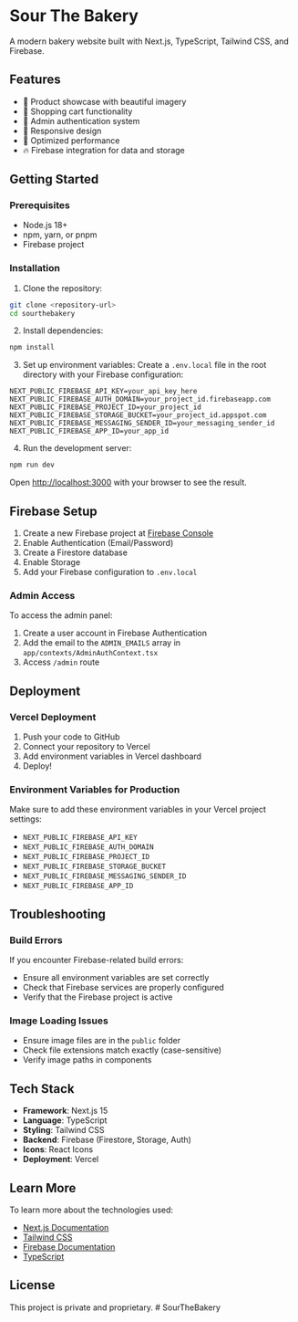 # Sour The Bakery

A modern bakery website built with Next.js, TypeScript, Tailwind CSS, and Firebase.

## Features

- 🍪 Product showcase with beautiful imagery
- 🛒 Shopping cart functionality
- 🔐 Admin authentication system
- 📱 Responsive design
- 🚀 Optimized performance
- 🔥 Firebase integration for data and storage

## Getting Started

### Prerequisites

- Node.js 18+ 
- npm, yarn, or pnpm
- Firebase project

### Installation

1. Clone the repository:
```bash
git clone <repository-url>
cd sourthebakery
```

2. Install dependencies:
```bash
npm install
```

3. Set up environment variables:
Create a `.env.local` file in the root directory with your Firebase configuration:

```env
NEXT_PUBLIC_FIREBASE_API_KEY=your_api_key_here
NEXT_PUBLIC_FIREBASE_AUTH_DOMAIN=your_project_id.firebaseapp.com
NEXT_PUBLIC_FIREBASE_PROJECT_ID=your_project_id
NEXT_PUBLIC_FIREBASE_STORAGE_BUCKET=your_project_id.appspot.com
NEXT_PUBLIC_FIREBASE_MESSAGING_SENDER_ID=your_messaging_sender_id
NEXT_PUBLIC_FIREBASE_APP_ID=your_app_id
```

4. Run the development server:
```bash
npm run dev
```

Open [http://localhost:3000](http://localhost:3000) with your browser to see the result.

## Firebase Setup

1. Create a new Firebase project at [Firebase Console](https://console.firebase.google.com/)
2. Enable Authentication (Email/Password)
3. Create a Firestore database
4. Enable Storage
5. Add your Firebase configuration to `.env.local`

### Admin Access

To access the admin panel:
1. Create a user account in Firebase Authentication
2. Add the email to the `ADMIN_EMAILS` array in `app/contexts/AdminAuthContext.tsx`
3. Access `/admin` route

## Deployment

### Vercel Deployment

1. Push your code to GitHub
2. Connect your repository to Vercel
3. Add environment variables in Vercel dashboard
4. Deploy!

### Environment Variables for Production

Make sure to add these environment variables in your Vercel project settings:

- `NEXT_PUBLIC_FIREBASE_API_KEY`
- `NEXT_PUBLIC_FIREBASE_AUTH_DOMAIN`
- `NEXT_PUBLIC_FIREBASE_PROJECT_ID`
- `NEXT_PUBLIC_FIREBASE_STORAGE_BUCKET`
- `NEXT_PUBLIC_FIREBASE_MESSAGING_SENDER_ID`
- `NEXT_PUBLIC_FIREBASE_APP_ID`

## Troubleshooting

### Build Errors

If you encounter Firebase-related build errors:
- Ensure all environment variables are set correctly
- Check that Firebase services are properly configured
- Verify that the Firebase project is active

### Image Loading Issues

- Ensure image files are in the `public` folder
- Check file extensions match exactly (case-sensitive)
- Verify image paths in components

## Tech Stack

- **Framework**: Next.js 15
- **Language**: TypeScript
- **Styling**: Tailwind CSS
- **Backend**: Firebase (Firestore, Storage, Auth)
- **Icons**: React Icons
- **Deployment**: Vercel

## Learn More

To learn more about the technologies used:

- [Next.js Documentation](https://nextjs.org/docs)
- [Tailwind CSS](https://tailwindcss.com/docs)
- [Firebase Documentation](https://firebase.google.com/docs)
- [TypeScript](https://www.typescriptlang.org/docs/)

## License

This project is private and proprietary.
#   S o u r T h e B a k e r y 
 
 